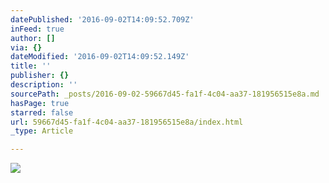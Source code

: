 ```yaml
---
datePublished: '2016-09-02T14:09:52.709Z'
inFeed: true
author: []
via: {}
dateModified: '2016-09-02T14:09:52.149Z'
title: ''
publisher: {}
description: ''
sourcePath: _posts/2016-09-02-59667d45-fa1f-4c04-aa37-181956515e8a.md
hasPage: true
starred: false
url: 59667d45-fa1f-4c04-aa37-181956515e8a/index.html
_type: Article

---
```

![](https://the-grid-user-content.s3-us-west-2.amazonaws.com/e137a62b-1955-414b-b379-3e1aec5d50ba.jpg)